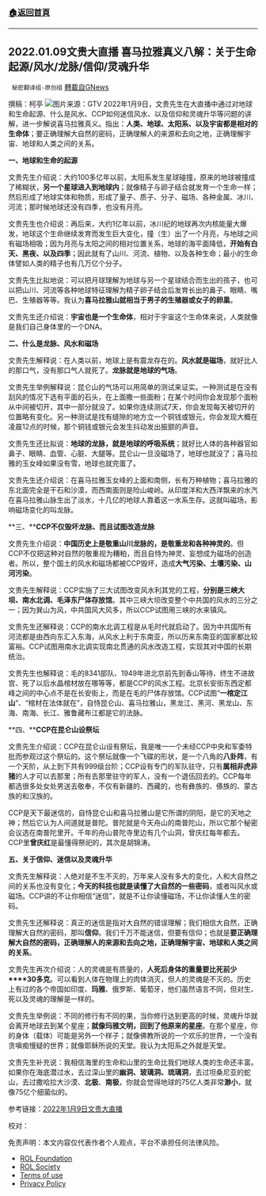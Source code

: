 ###  [:house:返回首頁](https://github.com/ourhimalayas/txt)
---


## 2022.01.09文贵大直播 喜马拉雅真义八解：关于生命起源/风水/龙脉/信仰/灵魂升华
` 秘密翻译组-原创组` [轉載自GNews](https://gnews.org/zh-hans/1845875/)

撰稿：柯亭
![](https://assets.gnews.org/wp-content/uploads/2022/01/image-749.png)图片来源：GTV
2022年1月9日，文贵先生在大直播中通过对地球和生命起源、什么是风水、CCP如何迷信风水、以及信仰和灵魂升华等问题的讲解，进一步解说喜马拉雅真义。指出：**人类、地球、太阳系、以及宇宙都是相对的生命体**；要正确理解大自然的密码，正确理解人的来源和去向之地，正确理解宇宙、地球和人类之间的关系。

**一、地球和生命的起源**

文贵先生介绍说：大约100多亿年以前，太阳系发生星球碰撞，原来的地球被撞成了稀糊状，**另一个星球进入到地球内**；就像精子与卵子结合就发育一个生命一样；然后形成了地球实体和物质，形成了量子、质子、分子、磁场、各种金属、冰川、河流；那时候地球还没有四季，也没有月亮。

文贵先生也介绍说：再后来，大约1亿年以前，冰川纪的地球再次内核能量大爆发，地球这个生命继续发育而发生巨大变化，撞（生）出了一个月亮，与地球之间有磁场相吸；因为月亮与太阳之间的相对位置关系，地球的海平面降低，**开始有白天、黑夜、以及四季**；因此就有了山川、河流、植物、以及各种生命；最小的生命体譬如人类的精子也有几万亿个分子。

文贵先生比拟地说：可以把月球理解为地球与另一个星球结合而生出的孩子，也可以把山川、河流等各种地球特征理解为精子卵子结合后发育长出的鼻子、眼睛、嘴巴、生殖器等等。我认为**喜马拉雅山就相当于男子的生殖器或女子的卵巢**。

文贵先生还介绍说：**宇宙也是一个生命体**，相对于宇宙这个生命体来说，人类就像是我们自己身体里的一个DNA。

**二、什么是龙脉、风水和磁场**

文贵先生解释说：在人类以前，地球上是有震龙存在的。**风水就是磁场**，就好比人的那口气，没有那口气人就死了。**龙脉就是地球的气场**。

文贵先生举例解释说：昆仑山的气场可以用简单的测试来证实。一种测试是在没有刮风的情况下选有平面的石头，在上面撒一些面粉；在某个时间你会发现那个面粉从中间被切开，其中一部分就没了。如果你连续测试7天，你会发现每天被切开的位置略有变化。另一种测试是找有缝隙的地方立一个铜钱或银元，你会发现大概在凌晨12点的时候，那个铜钱或银元会发生抖动发出振颤的声音。

文贵先生还比拟说：**地球的龙脉，就是地球的呼吸系统**；就好比人体的各种器官如鼻子、眼睛、血管、心脏、大腿等。昆仑山一旦没磁场了，地球也就没了；喜马拉雅的玉女峰如果没有雪，地球也就完蛋了。

文贵先生还介绍说：在喜马拉雅玉女峰的上面和南侧，长有万种植物；喜马拉雅的东北面完全是干石和沙漠，而西南面则是险山峻岭。从印度洋和大西洋飘来的水汽在喜马拉雅山脉生出了淡水，十几亿的地球人靠着这一水系生存。这就叫磁场，影响磁场变化的叫龙脉。

**三、****CCP不仅毁坏龙脉、而且试图改造龙脉**

文贵先生介绍说：**中国历史上是敬重山川龙脉的，是敬重龙和各种神灵的**。但CCP不仅把这种对自然的敬重视为糟粕，而且自恃为神灵、妄想成为磁场的创造者。所以，整个国土的风水和磁场都被CCP毁坏，造成**大气污染、土壤污染、山河污染**。

文贵先生解释说：CCP实施了三大试图改变风水利其党的工程，**分别是三峡大坝、南水北调、毛泽东尸体存放馆**。其中三峡大坝改变整个中共国的风水的三分之一；因为巽山为风，中共国风大风多，所以CCP试图用三峡的水来镇风。

文贵先生还解释说：CCP的南水北调工程是从毛时代就启动了。因为中共国所有河流都是由西向东汇入东海，从风水上利于东南亚，所以历来东南亚的国家都比较富裕。CCP试图用南水北调实现南北贯通的风水改造工程，实现其对中国的长期统治。

文贵先生也解释说：毛的8341部队、1949年进北京前先到香山等待、终生不进故宫、死了以后水晶棺材放在哪等等，都是CCP的风水工程。北京长安街东西定都峰之间的中心点不是在长安街上，而是在毛的尸体存放馆。CCP试图“**一棺定江山**”、“棺材在法体就在”，自恃昆仑山、喜马拉雅山，黑龙江、黑河、黑龙山、东海、南海、长江、雅鲁藏布江都是它的法脉。

**四、****CCP在昆仑山设祭坛**

文贵先生介绍说：CCP在昆仑山设有祭坛，我是唯一一个未经CCP中央和军委特批而参观过这个祭坛的。这个祭坛就像一个飞碟的形状，是一个八角的**八卦阵**，有一个天阶，从上到下共有999级台阶；CCP设有专门的军队驻守，只有**属相非虎非猪**的人才可以去那里；所有去那里驻守的军人，没有一个退伍回去的。CCP每年都选很多处女处男送去敬奉，不仅有新疆的、西藏的，也有彝族的、傣族的、蒙古族的和汉族的。

CCP是天下最迷信的，自恃昆仑山和喜马拉雅山是它所谓的阴阳，是它的天地之神；然后它认为人间道就是普陀。普陀就是今天舟山的南普陀山，所以它那个秘密会议选在南普陀里开。千年的舟山普陀寺里边有几个山洞，曾庆红每年都去。CCP里**曾庆红**是最懂得祭祀的，其次是胡锦涛。

**五、关于信仰、迷信以及灵魂升华**

文贵先生解释说：人绝对是不生不灭的，万年来人没有多大的变化，人和大自然之间的关系也没有变化；**今天的科技也就是读懂了大自然的一些密码**，或者叫风水或磁场。CCP讲的不让你相信“迷信”，就是不让你读懂磁场，不让你读懂人生的密码。

文贵先生还解释说：真正的迷信是指对大自然的错误理解；我们相信大自然，正确理解大自然的密码，那叫**信仰**。我们千万不能迷信，但要有信仰；也就是**要正确理解大自然的密码，正确理解人的来源和去向之地，正确理解宇宙、地球和人类之间的关系**。

文贵先生再次介绍说：人的灵魂是有质量的，**人死后身体的重量要比死前少****30多克**。可以看到人体在物理上的肉体消灭，但人的灵魂是不灭的。历史上有过的各个帝国如印度、**玛雅**、俄罗斯、葡萄牙，他们虽然语言不同，但对生、死以及灵魂的理解是一样的。

文贵先生举例说：不同的修行有不同的果，当你修行达到更高的时候，灵魂升华就会离开地球去到某个星座；**就像玛雅文明，回到了他原来的星座**。在那个星座，你的身体（载体）可能是另外一个样子；就像佛教所说的一个欢乐的世界，一个没有贪嗔痴慢疑的世界；就像耶稣所说的天堂。我认为太阳系之外就是天堂。

文贵先生补充说：我相信海里的生命和山里的生命比我们地球人类的生命还丰富。如果你在海底潜过水，去过深山里的**幽洞、玻璃洞、琉璃洞**，去过坦桑尼亚的蛇山，去过撒哈拉大沙漠、**北极**、**南极**，你就会觉得地球的75亿人类非常**渺小**，就像75亿个细菌似的。

参考链接：[2022年1月9日文贵大直播](https://gtv.org/video/id=61dade8c4658a73785d25465)

校对：

 

免责声明：本文内容仅代表作者个人观点，平台不承担任何法律风险。

- [ROL Foundation](https://rolfoundation.org/)
- [ROL Society](https://rolsociety.org/)
- [Terms of use](https://gnews.org/terms-of-use-3/)
- [Privacy Policy](https://gnews.org/privacy-policy/)
